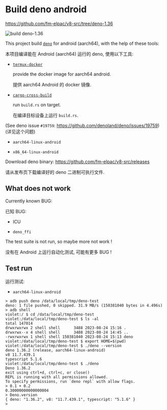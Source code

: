 # Build deno android

<https://github.com/fm-elpac/v8-src/tree/deno-1.36>

![build deno-1.36](https://github.com/fm-elpac/v8-src/actions/workflows/deno-1.36.yml/badge.svg)

This project build [`deno`](https://github.com/denoland/deno) for android
(aarch64), with the help of these tools:

本项目编译能在 Android (aarch64) 运行的 deno, 使用以下工具:

- [`termux-docker`](https://github.com/termux/termux-docker)

  provide the docker image for aarch64 android.

  提供 aarch64 Android 的 docker 镜像.

- [`cargo-cross-build`](https://github.com/fm-elpac/cargo-cross-build)

  run `build.rs` on target.

  在编译目标设备上运行 `build.rs`.

(See deno issue `#19759`: <https://github.com/denoland/deno/issues/19759>)
(详见这个问题)

- `aarch64-linux-android`

- `x86_64-linux-android`

Download deno binary: <https://github.com/fm-elpac/v8-src/releases>

请从发布页下载编译好的 deno 二进制可执行文件.

## What does not work

Currently known BUG:

已知 BUG:

- ICU

- `deno_ffi`

The test suite is not run, so maybe more not work !

没有在 Android 上运行自动化测试, 可能有更多 BUG !

## Test run

运行测试:

- `aarch64-linux-android`

```
> adb push deno /data/local/tmp/deno-test
deno: 1 file pushed, 0 skipped. 31.9 MB/s (150381040 bytes in 4.496s)
> adb shell
violet:/ $ cd /data/local/tmp/deno-test
violet:/data/local/tmp/deno-test $ ls -al
total 147014
drwxrwxrwx 2 shell shell      3488 2023-08-24 15:16 .
drwxrwx--x 4 shell shell      3488 2023-08-24 14:45 ..
-rwxrwxrwx 1 shell shell 150381040 2023-08-24 15:13 deno
violet:/data/local/tmp/deno-test $ export HOME=$(pwd)
violet:/data/local/tmp/deno-test $ ./deno --version
deno 1.36.2 (release, aarch64-linux-android)
v8 11.7.439.1
typescript 5.1.6
violet:/data/local/tmp/deno-test $ ./deno
Deno 1.36.2
exit using ctrl+d, ctrl+c, or close()
REPL is running with all permissions allowed.
To specify permissions, run `deno repl` with allow flags.
> 0.1 + 0.2
0.30000000000000004
> Deno.version
{ deno: "1.36.2", v8: "11.7.439.1", typescript: "5.1.6" }
>
```
